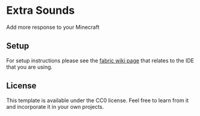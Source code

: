 # Extra Sounds

Add more response to your Minecraft

## Setup

For setup instructions please see the [fabric wiki page](https://fabricmc.net/wiki/tutorial:setup) that relates to the
IDE that you are using.

## License

This template is available under the CC0 license. Feel free to learn from it and incorporate it in your own projects.
